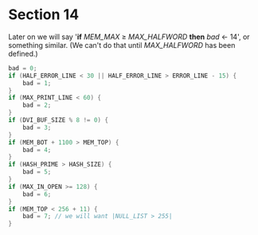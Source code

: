 # Section 14

Later on we will say '**if** *MEM_MAX* $\geq$ *MAX_HALFWORD* **then** *bad* &larr; 14', or something similar.
(We can't do that until *MAX_HALFWORD* has been defined.)

```c << Check the "constant" values for consistency >>=
bad = 0;
if (HALF_ERROR_LINE < 30 || HALF_ERROR_LINE > ERROR_LINE - 15) {
    bad = 1;
}
if (MAX_PRINT_LINE < 60) {
    bad = 2;
}
if (DVI_BUF_SIZE % 8 != 0) {
    bad = 3;
}
if (MEM_BOT + 1100 > MEM_TOP) {
    bad = 4;
}
if (HASH_PRIME > HASH_SIZE) {
    bad = 5;
}
if (MAX_IN_OPEN >= 128) {
    bad = 6;
}
if (MEM_TOP < 256 + 11) {
    bad = 7; // we will want |NULL_LIST > 255|
}
```
